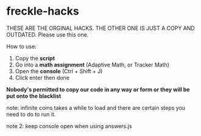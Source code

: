 # freckle-hacks
THESE ARE THE ORGINAL HACKS. THE OTHER ONE IS JUST A COPY AND OUTDATED. Please use this one.

How to use:
  1. Copy the **script**
  2. Go into a **math assignment** (Adaptive Math, or Tracker Math)
  3. Open the **console** (Ctrl + Shift + J)
  4. Click enter then done

**Nobody's permitted to copy our code in any way or form or they will be put onto the blacklist**

note: infinite coins takes a while to load and there are certain steps you need to do to run it.

note 2: keep console open when using answers.js


